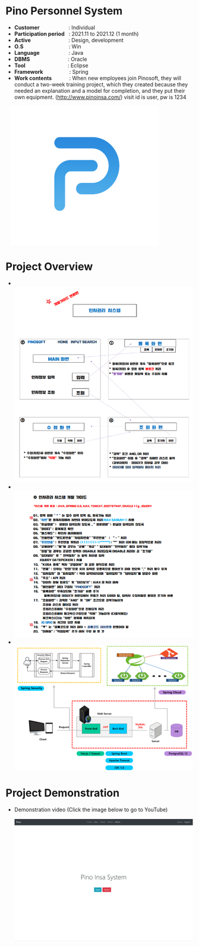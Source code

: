 # Pino Personnel System

- <b>Customer </b></b>&nbsp;&nbsp;&nbsp;&nbsp;&nbsp;&nbsp;&nbsp;&nbsp;&nbsp;&nbsp;&nbsp;&nbsp;&nbsp;&nbsp;&nbsp;&nbsp;&nbsp;&nbsp;&nbsp;: Individual
- <b>Participation period </b>&nbsp;&nbsp;: 2021.11 to 2021.12 (1 month)
- <b>Active </b>&nbsp;&nbsp;&nbsp;&nbsp;&nbsp;&nbsp;&nbsp;&nbsp;&nbsp;&nbsp;&nbsp;&nbsp;&nbsp;&nbsp;&nbsp;&nbsp;&nbsp;&nbsp;&nbsp;&nbsp;&nbsp;&nbsp;&nbsp;&nbsp;&nbsp;: Design, development
- <b>O.S</b>&nbsp;&nbsp;&nbsp;&nbsp;&nbsp;&nbsp;&nbsp;&nbsp;&nbsp;&nbsp;&nbsp;&nbsp;&nbsp;&nbsp;&nbsp;&nbsp;&nbsp;&nbsp;&nbsp;&nbsp;&nbsp;&nbsp;&nbsp;&nbsp;&nbsp;&nbsp;&nbsp;&nbsp;&nbsp;&nbsp; : Win
- <b>Language </b>&nbsp;&nbsp;&nbsp;&nbsp;&nbsp;&nbsp;&nbsp;&nbsp;&nbsp;&nbsp;&nbsp;&nbsp;&nbsp;&nbsp;&nbsp;&nbsp;&nbsp;&nbsp;&nbsp;: Java
- <b>DBMS</b>&nbsp;&nbsp;&nbsp;&nbsp;&nbsp;&nbsp;&nbsp;&nbsp;&nbsp;&nbsp;&nbsp;&nbsp;&nbsp;&nbsp;&nbsp;&nbsp;&nbsp;&nbsp;&nbsp;&nbsp;&nbsp;&nbsp;&nbsp;&nbsp;&nbsp;&nbsp;: Oracle
- <b>Tool</b>&nbsp;&nbsp;&nbsp;&nbsp;&nbsp;&nbsp;&nbsp;&nbsp;&nbsp;&nbsp;&nbsp;&nbsp;&nbsp;&nbsp;&nbsp;&nbsp;&nbsp;&nbsp;&nbsp;&nbsp;&nbsp;&nbsp;&nbsp;&nbsp;&nbsp;&nbsp;&nbsp;&nbsp;&nbsp;: Eclipse
- <b>Framework</b>&nbsp;&nbsp;&nbsp;&nbsp;&nbsp;&nbsp;&nbsp;&nbsp;&nbsp;&nbsp;&nbsp;&nbsp;&nbsp;&nbsp;&nbsp;&nbsp;&nbsp;&nbsp;: Spring
- <b>Work contents</b>&nbsp;&nbsp;&nbsp;&nbsp;&nbsp;&nbsp;&nbsp;&nbsp;&nbsp;&nbsp;&nbsp;&nbsp;: When new employees join Pinosoft, they will conduct a two-week training project, which they created because they needed an explanation and a model for completion, and they put their own equipment. (http://www.pinoinsa.com/) visit id is user, pw is 1234

&nbsp;&nbsp;&nbsp;<img src="projects/pino.png" width="400">
# Project Overview
- &nbsp;&nbsp;&nbsp;<img src="projects/p1.png" width="800">
- &nbsp;&nbsp;&nbsp;<img src="projects/p2.png" width="800">
- &nbsp;&nbsp;&nbsp;<img src="projects/p4.png" width="800">

# Project Demonstration
- Demonstration video (Click the image below to go to YouTube) </br></br>
[![시연](projects/pino-main.png)](https://www.youtube.com/watch?v=uVEzDbSvVJA)
